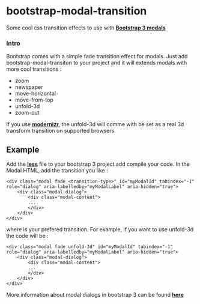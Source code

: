 bootstrap-modal-transition
==========================

Some cool css transition effects to use with **[Bootstrap 3 modals](http://getbootstrap.com/javascript/#modals)**

### Intro

Bootstrap comes with a simple fade transition effect for modals. Just add bootstrap-modal-transiton to your project and it will extends modals with more cool transitions :

 * zoom
 * newspaper
 * move-horizontal
 * move-from-top
 * unfold-3d
 * zoom-out

If you use **[modernizr](http://modernizr.com)**, the unfold-3d will comme with be set as a real 3d transform transition on supported browsers.

## Example

Add the **[less](http://lesscss.org)** file to your bootstrap 3 project add compile your code. In the Modal HTML, add the transition you like :

    <div class="modal fade <transition-type>" id="myModalId" tabindex="-1" role="dialog" aria-labelledby="myModalLabel" aria-hidden="true">
        <div class="modal-dialog">
            <div class="modal-content">
            ...
            </div>
        </div>
    </div>

where <transition-type> is your prefered transition. For example, if you want to use unfold-3d the code will be :

    <div class="modal fade unfold-3d" id="myModalId" tabindex="-1" role="dialog" aria-labelledby="myModalLabel" aria-hidden="true">
        <div class="modal-dialog">
            <div class="modal-content">
            ...
            </div>
        </div>
    </div>

More information about modal dialogs in bootstrap 3 can be found **[here](http://getbootstrap.com/javascript/#modals)**
